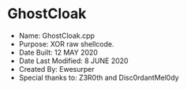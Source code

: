 # GhostCloak

* Name: GhostCloak.cpp
* Purpose: XOR raw shellcode.
* Date Built: 12 MAY 2020
* Date Last Modified: 8 JUNE 2020
* Created By: Ewesurper
* Special thanks to: Z3R0th and Disc0rdantMel0dy
